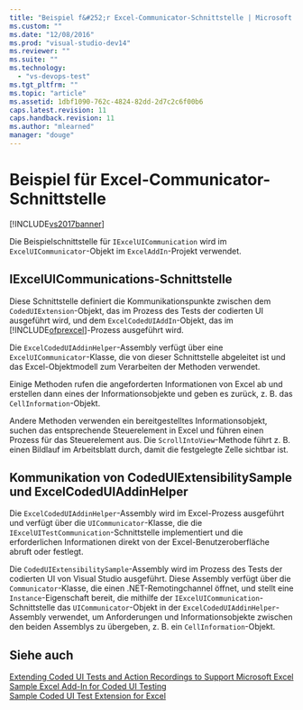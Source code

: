 ```yaml
---
title: "Beispiel f&#252;r Excel-Communicator-Schnittstelle | Microsoft Docs"
ms.custom: ""
ms.date: "12/08/2016"
ms.prod: "visual-studio-dev14"
ms.reviewer: ""
ms.suite: ""
ms.technology: 
  - "vs-devops-test"
ms.tgt_pltfrm: ""
ms.topic: "article"
ms.assetid: 1dbf1090-762c-4824-82dd-2d7c2c6f00b6
caps.latest.revision: 11
caps.handback.revision: 11
ms.author: "mlearned"
manager: "douge"
---
```

# Beispiel f&#252;r Excel-Communicator-Schnittstelle
[!INCLUDE[vs2017banner](../code-quality/includes/vs2017banner.md)]

Die Beispielschnittstelle für `IExcelUICommunication` wird im `ExcelUICommunicator`\-Objekt im `ExcelAddIn`\-Projekt verwendet.  
  
## IExcelUICommunications\-Schnittstelle  
 Diese Schnittstelle definiert die Kommunikationspunkte zwischen dem `CodedUIExtension`\-Objekt, das im Prozess des Tests der codierten UI ausgeführt wird, und dem `ExcelCodedUIAddIn`\-Objekt, das im [!INCLUDE[ofprexcel](../test/includes/ofprexcel_md.md)]\-Prozess ausgeführt wird.  
  
 Die `ExcelCodedUIAddinHelper`\-Assembly verfügt über eine `ExcelUICommunicator`\-Klasse, die von dieser Schnittstelle abgeleitet ist und das Excel\-Objektmodell zum Verarbeiten der Methoden verwendet.  
  
 Einige Methoden rufen die angeforderten Informationen von Excel ab und erstellen dann eines der Informationsobjekte und geben es zurück, z. B. das `CellInformation`\-Objekt.  
  
 Andere Methoden verwenden ein bereitgestelltes Informationsobjekt, suchen das entsprechende Steuerelement in Excel und führen einen Prozess für das Steuerelement aus.  Die `ScrollIntoView`\-Methode führt z. B. einen Bildlauf im Arbeitsblatt durch, damit die festgelegte Zelle sichtbar ist.  
  
## Kommunikation von CodedUIExtensibilitySample und ExcelCodedUIAddinHelper  
 Die `ExcelCodedUIAddinHelper`\-Assembly wird im Excel\-Prozess ausgeführt und verfügt über die `UICommunicator`\-Klasse, die die `IExcelUITestCommunication`\-Schnittstelle implementiert und die erforderlichen Informationen direkt von der Excel\-Benutzeroberfläche abruft oder festlegt.  
  
 Die `CodedUIExtensibilitySample`\-Assembly wird im Prozess des Tests der codierten UI von Visual Studio ausgeführt.  Diese Assembly verfügt über die `Communicator`\-Klasse, die einen .NET\-Remotingchannel öffnet, und stellt eine `Instance`\-Eigenschaft bereit, die mithilfe der `IExcelUICommunication`\-Schnittstelle das `UICommunicator`\-Objekt in der `ExcelCodedUIAddinHelper`\-Assembly verwendet, um Anforderungen und Informationsobjekte zwischen den beiden Assemblys zu übergeben, z. B. ein `CellInformation`\-Objekt.  
  
## Siehe auch  
 [Extending Coded UI Tests and Action Recordings to Support Microsoft Excel](../test/extending-coded-ui-tests-and-action-recordings-to-support-microsoft-excel.md)   
 [Sample Excel Add\-In for Coded UI Testing](../test/sample-excel-add-in-for-coded-ui-testing.md)   
 [Sample Coded UI Test Extension for Excel](../test/sample-coded-ui-test-extension-for-excel.md)